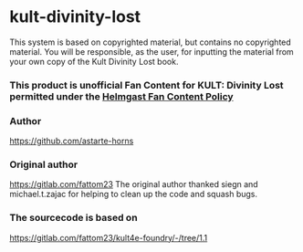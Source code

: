 # kult-divinity-lost
This system is based on copyrighted material, but contains no copyrighted material. You will be responsible, as the user, for inputting the material from your own copy of the Kult Divinity Lost book.

### This product is unofficial Fan Content for KULT: Divinity Lost permitted under the [Helmgast Fan Content Policy](https://helmgast.se/en/meta/fan-content-policy)

### Author
https://github.com/astarte-horns

### Original author
https://gitlab.com/fattom23
The original author thanked siegn and michael.t.zajac for helping to clean up the code and squash bugs.

### The sourcecode is based on
https://gitlab.com/fattom23/kult4e-foundry/-/tree/1.1
